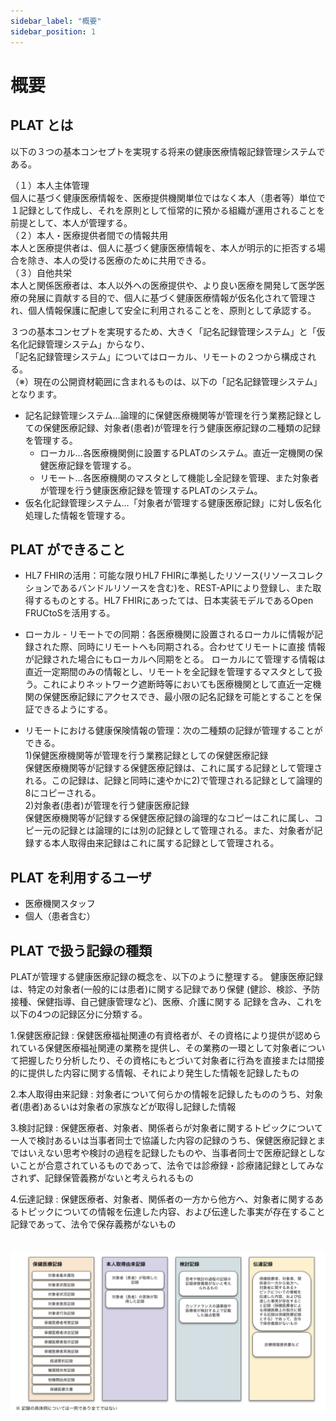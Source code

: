 ```yaml
---
sidebar_label: "概要"
sidebar_position: 1
---
```


# 概要

## PLAT とは

以下の３つの基本コンセプトを実現する将来の健康医療情報記録管理システムである。

（１）本人主体管理  
個⼈に基づく健康医療情報を、医療提供機関単位ではなく本人（患者等）単位で１記録として作成し、それを原則として恒常的に預かる組織が運用されることを前提として、本人が管理する。  
（２）本人・医療提供者間での情報共用  
本人と医療提供者は、個⼈に基づく健康医療情報を、本人が明示的に拒否する場合を除き、本人の受ける医療のために共用できる。  
（３）自他共栄  
本人と関係医療者は、本人以外への医療提供や、より良い医療を開発して医学医療の発展に貢献する目的で、個人に基づく健康医療情報が仮名化されて管理され、個人情報保護に配慮して安全に利用されることを、原則として承認する。  
  
３つの基本コンセプトを実現するため、大きく「記名記録管理システム」と「仮名化記録管理システム」からなり、  
「記名記録管理システム」についてはローカル、リモートの２つから構成される。  
（※）現在の公開資材範囲に含まれるものは、以下の「記名記録管理システム」となります。  

- 記名記録管理システム…論理的に保健医療機関等が管理を行う業務記録としての保健医療記録、対象者(患者)が管理を行う健康医療記録の二種類の記録を管理する。
    - ローカル…各医療機関側に設置するPLATのシステム。直近一定機関の保健医療記録を管理する。
    - リモート…各医療機関のマスタとして機能し全記録を管理、また対象者が管理を行う健康医療記録を管理するPLATのシステム。
-  仮名化記録管理システム…「対象者が管理する健康医療記録」に対し仮名化処理した情報を管理する。  

<!-- PLAT とは〜  
共通プラットフォーム指針 -->

## PLAT ができること

- HL7 FHIRの活用：可能な限りHL7 FHIRに準拠したリソース(リソースコレクションであるバンドルリソースを含む)を、REST-APIにより登録し、また取得するものとする。HL7 FHIRにあったては、日本実装モデルであるOpen FRUCtoSを活用する。

- ローカル - リモートでの同期：各医療機関に設置されるローカルに情報が記録された際、同時にリモートへも同期される。合わせてリモートに直接 情報が記録された場合にもローカルへ同期をとる。 ローカルにて管理する情報は直近一定期間のみの情報とし、リモートを全記録を管理するマスタとして扱う。これによりネットワーク遮断時等においても医療機関として直近一定機関の保健医療記録にアクセスでき、最小限の記名記録を可能とすることを保証できるようにする。

- リモートにおける健康保険情報の管理：次の二種類の記録が管理することができる。  
    1)保健医療機関等が管理を行う業務記録としての保健医療記録  
            保健医療機関等が記録する保健医療記録は、これに属する記録として管理される。この記録は、記録と同時に速やかに2)で管理される記録として論理的8にコピーされる。  
    2)対象者(患者)が管理を行う健康医療記録  
            保健医療機関等が記録する保健医療記録の論理的なコピーはこれに属し、コピー元の記録とは論理的には別の記録として管理される。また、対象者が記録する本人取得由来記録はこれに属する記録として管理される。  

<!-- FHIR 形式で〜（FRUCtoS も織り交ぜる）  
local - remote の説明  
認証〜  
同期も軽く触れる -->

## PLAT を利用するユーザ  

- 医療機関スタッフ
- 個人（患者含む）

<!-- 医療機関や患者 -->

## PLAT で扱う記録の種類

PLATが管理する健康医療記録の概念を、以下のように整理する。
健康医療記録は、特定の対象者(一般的には患者)に関する記録であり保健
(健診、検診、予防接種、保健指導、自己健康管理など)、医療、介護に関する
記録を含み、これを以下の4つの記録区分に分類する。   
  
1.保健医療記録 : 保健医療福祉関連の有資格者が、その資格により提供が認められている保健医療福祉関連の業務を提供し、その業務の一環として対象者について把握したり分析したり、その資格にもとづいて対象者に行為を直接または間接的に提供した内容に関する情報、それにより発生した情報を記録したもの  
  
2.本人取得由来記録 : 対象者について何らかの情報を記録したもののうち、対象者(患者)あるいは対象者の家族などが取得し記録した情報  
  
3.検討記録  : 保健医療者、対象者、関係者らが対象者に関するトピックについて一人で検討あるいは当事者同士で協議した内容の記録のうち、保健医療記録とまではいえない思考や検討の過程を記録したものや、当事者同士で医療記録としないことが合意されているものであって、法令では診療録・診療諸記録としてみなされず、記録保管義務がないと考えられるもの
  
4.伝達記録  : 保健医療者、対象者、関係者の一方から他方へ、対象者に関するあるトピックについての情報を伝達した内容、および伝達した事実が存在すること記録であって、法令で保存義務がないもの
  
　　
![image.png](../.attachments/image-document.png)

<!-- 図解の絵を流用してもいいかも  
健康医療記録については https://std.jpfhir.jp/ に記載されている Bundle 構造を参照させる -->
